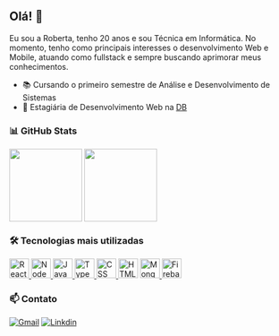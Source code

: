 ## Olá! 👋

Eu sou a Roberta, tenho 20 anos e sou Técnica em Informática. No momento, tenho como principais interesses o desenvolvimento Web e Mobile, atuando como fullstack e sempre buscando aprimorar meus conhecimentos.

- :books: Cursando o primeiro semestre de Análise e Desenvolvimento de Sistemas
- :briefcase:	Estagiária de Desenvolvimento Web na <a href="https://db.tec.br/">DB</a>


### 📊 GitHub Stats 

<div>
  <img align="center" height="130em" src="https://github-readme-stats.vercel.app/api?username=roazambuja&show_icons=true&theme=swift&hide=stars&include_all_commits=true&hide_title=true"/>
  <img align="center" height="130em" src="https://github-readme-stats.vercel.app/api/top-langs/?username=roazambuja&layout=compact&theme=swift&langs_count=4"/>
</div>

### 🛠️ Tecnologias mais utilizadas
<div>
  <a href="https://pt-br.reactjs.org/"> <img height="35" width="35" alt="React" src="https://cdn.jsdelivr.net/gh/devicons/devicon/icons/react/react-original.svg" /> </a>
  <a href="https://nodejs.org/en/"> <img height="35" width="35" alt="NodeJS" src="https://cdn.jsdelivr.net/gh/devicons/devicon/icons/nodejs/nodejs-original.svg" /> </a>
  <a href="https://www.javascript.com/"> <img height="35" width="35" alt="JavaScript" src="https://cdn.jsdelivr.net/gh/devicons/devicon/icons/javascript/javascript-original.svg" /> </a>
  <a href="https://www.typescriptlang.org/"> <img height="35" width="35" alt="TypeScript" src="https://cdn.jsdelivr.net/gh/devicons/devicon/icons/typescript/typescript-original.svg" /> </a>
  <a href="https://developer.mozilla.org/pt-BR/docs/Web/CSS"> <img height="35" width="35" alt="CSS" src="https://cdn.jsdelivr.net/gh/devicons/devicon/icons/css3/css3-original.svg" /> </a>
  <a href="https://developer.mozilla.org/pt-BR/docs/Web/HTML/"> <img height="35" width="35" alt="HTML" src="https://cdn.jsdelivr.net/gh/devicons/devicon/icons/html5/html5-original.svg" /></a> 
  <a href="https://www.mongodb.com/"> <img height="35" width="35" alt="MongoDB" src="https://cdn.jsdelivr.net/gh/devicons/devicon/icons/mongodb/mongodb-original.svg" /> </a>
  <a href="https://firebase.google.com/"> <img height="35" width="35" alt="Firebase" src="https://cdn.jsdelivr.net/gh/devicons/devicon/icons/firebase/firebase-plain.svg" /> </a>
</div>


### 📫 Contato 

[![Gmail](https://img.shields.io/badge/Gmail-D14836?style=for-the-badge&logo=gmail&logoColor=white)](mailto:robertaazambujalima@gmail.com)
[![Linkdin](https://img.shields.io/badge/LinkedIn-0077B5?style=for-the-badge&logo=linkedin&logoColor=white)](https://www.linkedin.com/in/roberta-azambuja-lima-109376213/)


